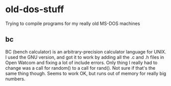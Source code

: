 # old-dos-stuff
Trying to compile programs for my really old MS-DOS machines

## bc
BC (bench calculator) is an arbitrary-precision calculator language for UNIX. I used the GNU version, and got it to work by adding all the .c and .h files in Open Watcom and fixing a lot of include errors.
Only thing I really had to change was a call for random() to a call for rand(). Not sure if that's the same thing though. Seems to work OK, but runs out of memory for really big numbers.
